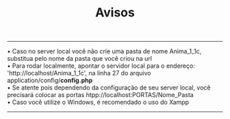 ﻿<center><b><h1>Avisos</h1></b></center><br>
<hr>
<p>
• Caso no server local você não crie uma pasta de nome Anima_1_1c, substitua pelo nome da pasta que você criou na url <br>
• Para rodar localmente, apontar o servidor local para o endereço: 'http://localhost/Anima_1_1c', na linha 27 do arquivo application/config/<b>config.php</b><br>
• Se atente pois dependendo da configuração de seu server local, você precisará colocar as portas htpp://localhost:PORTAS/Nome_Pasta <br>
• Caso você utilize o Windows, é recomendado o uso do Xampp<br>
</p>
<hr>
